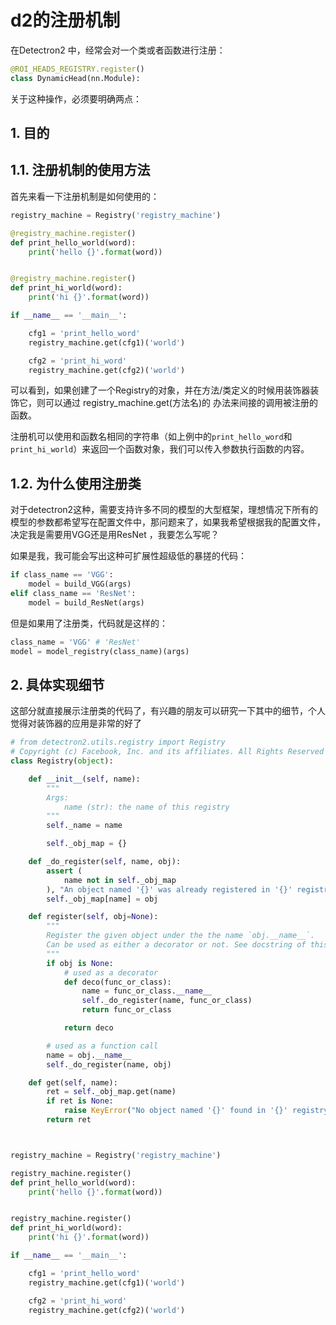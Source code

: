 # d2的注册机制

在Detectron2 中，经常会对一个类或者函数进行注册：

```python
@ROI_HEADS_REGISTRY.register()
class DynamicHead(nn.Module):
```

关于这种操作，必须要明确两点：

## 1. 目的

## 1.1. 注册机制的使用方法
首先来看一下注册机制是如何使用的：
```python
registry_machine = Registry('registry_machine')

@registry_machine.register()
def print_hello_world(word):
    print('hello {}'.format(word))


@registry_machine.register()
def print_hi_world(word):
    print('hi {}'.format(word))

if __name__ == '__main__':

    cfg1 = 'print_hello_word'
    registry_machine.get(cfg1)('world')

    cfg2 = 'print_hi_word'
    registry_machine.get(cfg2)('world')
```

可以看到，如果创建了一个Registry的对象，并在方法/类定义的时候用装饰器装饰它，则可以通过 registry_machine.get(方法名)的 办法来间接的调用被注册的函数。

注册机可以使用和函数名相同的字符串（如上例中的`print_hello_word`和`print_hi_world`）来返回一个函数对象，我们可以传入参数执行函数的内容。

## 1.2. 为什么使用注册类
对于detectron2这种，需要支持许多不同的模型的大型框架，理想情况下所有的模型的参数都希望写在配置文件中，那问题来了，如果我希望根据我的配置文件，决定我是需要用VGG还是用ResNet ，我要怎么写呢？

如果是我，我可能会写出这种可扩展性超级低的暴搓的代码：

```python
if class_name == 'VGG':
    model = build_VGG(args)
elif class_name == 'ResNet':
    model = build_ResNet(args)
```

但是如果用了注册类，代码就是这样的：

```python
class_name = 'VGG' # 'ResNet'
model = model_registry(class_name)(args)
```

## 2. 具体实现细节

这部分就直接展示注册类的代码了，有兴趣的朋友可以研究一下其中的细节，个人觉得对装饰器的应用是非常的好了

```python
# from detectron2.utils.registry import Registry
# Copyright (c) Facebook, Inc. and its affiliates. All Rights Reserved
class Registry(object):

    def __init__(self, name):
        """
        Args:
            name (str): the name of this registry
        """
        self._name = name

        self._obj_map = {}

    def _do_register(self, name, obj):
        assert (
            name not in self._obj_map
        ), "An object named '{}' was already registered in '{}' registry!".format(name, self._name)
        self._obj_map[name] = obj

    def register(self, obj=None):
        """
        Register the given object under the the name `obj.__name__`.
        Can be used as either a decorator or not. See docstring of this class for usage.
        """
        if obj is None:
            # used as a decorator
            def deco(func_or_class):
                name = func_or_class.__name__
                self._do_register(name, func_or_class)
                return func_or_class

            return deco

        # used as a function call
        name = obj.__name__
        self._do_register(name, obj)

    def get(self, name):
        ret = self._obj_map.get(name)
        if ret is None:
            raise KeyError("No object named '{}' found in '{}' registry!".format(name, self._name))
        return ret



registry_machine = Registry('registry_machine')

registry_machine.register()
def print_hello_world(word):
    print('hello {}'.format(word))


registry_machine.register()
def print_hi_world(word):
    print('hi {}'.format(word))

if __name__ == '__main__':

    cfg1 = 'print_hello_word'
    registry_machine.get(cfg1)('world')

    cfg2 = 'print_hi_word'
    registry_machine.get(cfg2)('world')
```